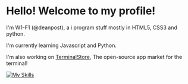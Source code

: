 # Hello! Welcome to my profile!
I'm W1-F1 (@deanpost), a i program stuff mostly in HTML5, CSS3 and python.

I'm currently learning Javascript and Python. 

I'm also working on [TerminalStore](https://github.com/deanpost/TerminalStore), The open-source app market for the terminal!

[![My Skills](https://skillicons.dev/icons?i=html,css,js,python,vscode)](https://skillicons.dev)
<!---
deanpost/deanpost is a ✨ special ✨ repository because its `README.md` (this file) appears on your GitHub profile.
You can click the Preview link to take a look at your changes.
--->

